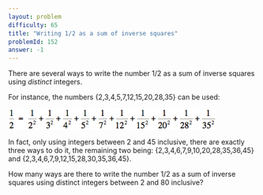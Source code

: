 ```yaml
---
layout: problem
difficulty: 65
title: "Writing 1/2 as a sum of inverse squares"
problemId: 152
answer: -1
---
```

There are several ways to write the number 1/2 as a sum of inverse squares using *distinct* integers.

For instance, the numbers {2,3,4,5,7,12,15,20,28,35} can be used:

![](project/images/p152_sum.gif)

In fact, only using integers between 2 and 45 inclusive, there are exactly three ways to do it, the remaining two being: {2,3,4,6,7,9,10,20,28,35,36,45} and {2,3,4,6,7,9,12,15,28,30,35,36,45}.

How many ways are there to write the number 1/2 as a sum of inverse squares using distinct integers between 2 and 80 inclusive?